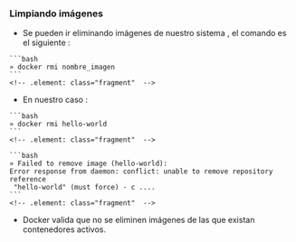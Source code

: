 ###  Limpiando imágenes

- Se pueden ir eliminando imágenes de nuestro sistema , el comando es el siguiente :
<!-- .element: class="fragment"  -->

    ```bash
    » docker rmi nombre_imagen
    ```
    <!-- .element: class="fragment"  -->

- En nuestro caso :
<!-- .element: class="fragment"  -->

    ```bash
    » docker rmi hello-world
    ```
    <!-- .element: class="fragment"  -->

    ```bash
    » Failed to remove image (hello-world):
    Error response from daemon: conflict: unable to remove repository reference
     "hello-world" (must force) - c ....
    ```
    <!-- .element: class="fragment"  -->
- Docker valida que no se eliminen imágenes de las que existan contenedores activos.
<!-- .element: class="fragment"  -->
